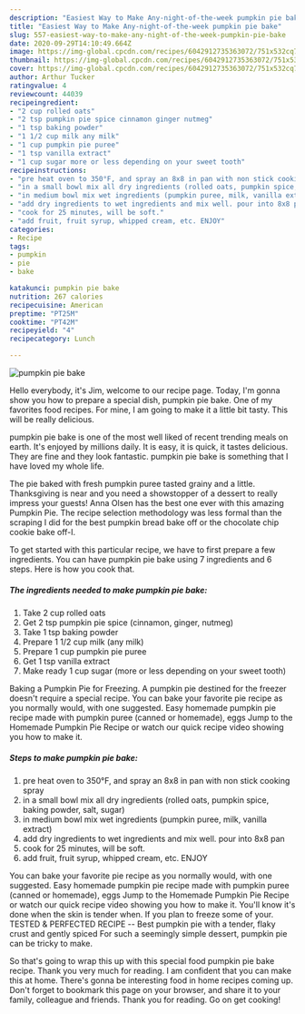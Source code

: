 ```yaml
---
description: "Easiest Way to Make Any-night-of-the-week pumpkin pie bake"
title: "Easiest Way to Make Any-night-of-the-week pumpkin pie bake"
slug: 557-easiest-way-to-make-any-night-of-the-week-pumpkin-pie-bake
date: 2020-09-29T14:10:49.664Z
image: https://img-global.cpcdn.com/recipes/6042912735363072/751x532cq70/pumpkin-pie-bake-recipe-main-photo.jpg
thumbnail: https://img-global.cpcdn.com/recipes/6042912735363072/751x532cq70/pumpkin-pie-bake-recipe-main-photo.jpg
cover: https://img-global.cpcdn.com/recipes/6042912735363072/751x532cq70/pumpkin-pie-bake-recipe-main-photo.jpg
author: Arthur Tucker
ratingvalue: 4
reviewcount: 44039
recipeingredient:
- "2 cup rolled oats"
- "2 tsp pumpkin pie spice cinnamon ginger nutmeg"
- "1 tsp baking powder"
- "1 1/2 cup milk any milk"
- "1 cup pumpkin pie puree"
- "1 tsp vanilla extract"
- "1 cup sugar more or less depending on your sweet tooth"
recipeinstructions:
- "pre heat oven to 350°F, and spray an 8x8 in pan with non stick cooking spray"
- "in a small bowl mix all dry ingredients (rolled oats, pumpkin spice, baking powder, salt, sugar)"
- "in medium bowl mix wet ingredients (pumpkin puree, milk, vanilla extract)"
- "add dry ingredients to wet ingredients and mix well. pour into 8x8 pan"
- "cook for 25 minutes, will be soft."
- "add fruit, fruit syrup, whipped cream, etc. ENJOY"
categories:
- Recipe
tags:
- pumpkin
- pie
- bake

katakunci: pumpkin pie bake 
nutrition: 267 calories
recipecuisine: American
preptime: "PT25M"
cooktime: "PT42M"
recipeyield: "4"
recipecategory: Lunch

---
```



![pumpkin pie bake](https://img-global.cpcdn.com/recipes/6042912735363072/751x532cq70/pumpkin-pie-bake-recipe-main-photo.jpg)

Hello everybody, it's Jim, welcome to our recipe page. Today, I'm gonna show you how to prepare a special dish, pumpkin pie bake. One of my favorites food recipes. For mine, I am going to make it a little bit tasty. This will be really delicious.

pumpkin pie bake is one of the most well liked of recent trending meals on earth. It's enjoyed by millions daily. It is easy, it is quick, it tastes delicious. They are fine and they look fantastic. pumpkin pie bake is something that I have loved my whole life.

The pie baked with fresh pumpkin puree tasted grainy and a little. Thanksgiving is near and you need a showstopper of a dessert to really impress your guests! Anna Olsen has the best one ever with this amazing Pumpkin Pie. The recipe selection methodology was less formal than the scraping I did for the best pumpkin bread bake off or the chocolate chip cookie bake off-I.


To get started with this particular recipe, we have to first prepare a few ingredients. You can have pumpkin pie bake using 7 ingredients and 6 steps. Here is how you cook that.

<!--inarticleads1-->

##### The ingredients needed to make pumpkin pie bake:

1. Take 2 cup rolled oats
1. Get 2 tsp pumpkin pie spice (cinnamon, ginger, nutmeg)
1. Take 1 tsp baking powder
1. Prepare 1 1/2 cup milk (any milk)
1. Prepare 1 cup pumpkin pie puree
1. Get 1 tsp vanilla extract
1. Make ready 1 cup sugar (more or less depending on your sweet tooth)


Baking a Pumpkin Pie for Freezing. A pumpkin pie destined for the freezer doesn&#39;t require a special recipe. You can bake your favorite pie recipe as you normally would, with one suggested. Easy homemade pumpkin pie recipe made with pumpkin puree (canned or homemade), eggs Jump to the Homemade Pumpkin Pie Recipe or watch our quick recipe video showing you how to make it. 

<!--inarticleads2-->

##### Steps to make pumpkin pie bake:

1. pre heat oven to 350°F, and spray an 8x8 in pan with non stick cooking spray
1. in a small bowl mix all dry ingredients (rolled oats, pumpkin spice, baking powder, salt, sugar)
1. in medium bowl mix wet ingredients (pumpkin puree, milk, vanilla extract)
1. add dry ingredients to wet ingredients and mix well. pour into 8x8 pan
1. cook for 25 minutes, will be soft.
1. add fruit, fruit syrup, whipped cream, etc. ENJOY


You can bake your favorite pie recipe as you normally would, with one suggested. Easy homemade pumpkin pie recipe made with pumpkin puree (canned or homemade), eggs Jump to the Homemade Pumpkin Pie Recipe or watch our quick recipe video showing you how to make it. You&#39;ll know it&#39;s done when the skin is tender when. If you plan to freeze some of your. TESTED &amp; PERFECTED RECIPE -- Best pumpkin pie with a tender, flaky crust and gently spiced For such a seemingly simple dessert, pumpkin pie can be tricky to make. 

So that's going to wrap this up with this special food pumpkin pie bake recipe. Thank you very much for reading. I am confident that you can make this at home. There's gonna be interesting food in home recipes coming up. Don't forget to bookmark this page on your browser, and share it to your family, colleague and friends. Thank you for reading. Go on get cooking!
